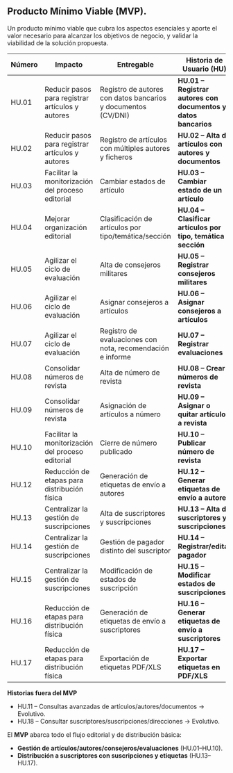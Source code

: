 ## Producto Mínimo Viable (MVP).

Un producto mínimo viable que cubra los aspectos esenciales y aporte el valor necesario para alcanzar los objetivos de negocio, y validar la viabilidad de la solución propuesta. 

| **Número** | **Impacto**                                       | **Entregable**                                                | **Historia de Usuario (HU)**                                   | **Prioridad** |
| ---------- | ------------------------------------------------- | ------------------------------------------------------------- | -------------------------------------------------------------- | ------------- |
| HU.01      | Reducir pasos para registrar artículos y autores  | Registro de autores con datos bancarios y documentos (CV/DNI) | **HU.01 – Registrar autores con documentos y datos bancarios** | 1             |
| HU.02      | Reducir pasos para registrar artículos y autores  | Registro de artículos con múltiples autores y ficheros        | **HU.02 – Alta de artículos con autores y documentos**         | 2             |
| HU.03      | Facilitar la monitorización del proceso editorial | Cambiar estados de artículo                                   | **HU.03 – Cambiar estado de un artículo**                      | 3             |
| HU.04      | Mejorar organización editorial                    | Clasificación de artículos por tipo/temática/sección          | **HU.04 – Clasificar artículos por tipo, temática y sección**  | 4             |
| HU.05      | Agilizar el ciclo de evaluación                   | Alta de consejeros militares                                  | **HU.05 – Registrar consejeros militares**                     | 5             |
| HU.06      | Agilizar el ciclo de evaluación                   | Asignar consejeros a artículos                                | **HU.06 – Asignar consejeros a artículos**                     | 6             |
| HU.07      | Agilizar el ciclo de evaluación                   | Registro de evaluaciones con nota, recomendación e informe    | **HU.07 – Registrar evaluaciones**                             | 7             |
| HU.08      | Consolidar números de revista                     | Alta de número de revista                                     | **HU.08 – Crear números de revista**                           | 8             |
| HU.09      | Consolidar números de revista                     | Asignación de artículos a número                              | **HU.09 – Asignar o quitar artículos a revista**               | 9             |
| HU.10      | Facilitar la monitorización del proceso editorial | Cierre de número publicado                                    | **HU.10 – Publicar número de revista**                         | 10            |
| HU.12      | Reducción de etapas para distribución física      | Generación de etiquetas de envío a autores                    | **HU.12 – Generar etiquetas de envío a autores**               | 11            |
| HU.13      | Centralizar la gestión de suscripciones           | Alta de suscriptores y suscripciones                          | **HU.13 – Alta de suscriptores y suscripciones**               | 12            |
| HU.14      | Centralizar la gestión de suscripciones           | Gestión de pagador distinto del suscriptor                    | **HU.14 – Registrar/editar pagador**                           | 13            |
| HU.15      | Centralizar la gestión de suscripciones           | Modificación de estados de suscripción                        | **HU.15 – Modificar estados de suscripciones**                 | 14            |
| HU.16      | Reducción de etapas para distribución física      | Generación de etiquetas de envío a suscriptores               | **HU.16 – Generar etiquetas de envío a suscriptores**          | 15            |
| HU.17      | Reducción de etapas para distribución física      | Exportación de etiquetas PDF/XLS                              | **HU.17 – Exportar etiquetas en PDF/XLS**                      | 16            |


**Historias fuera del MVP**

- HU.11 – Consultas avanzadas de artículos/autores/documentos → Evolutivo.
- HU.18 – Consultar suscriptores/suscripciones/direcciones → Evolutivo.

El **MVP** abarca todo el flujo editorial y de distribución básica:

- **Gestión de artículos/autores/consejeros/evaluaciones** (HU.01–HU.10).
- **Distribución a suscriptores con suscripciones y etiquetas** (HU.13–HU.17).


